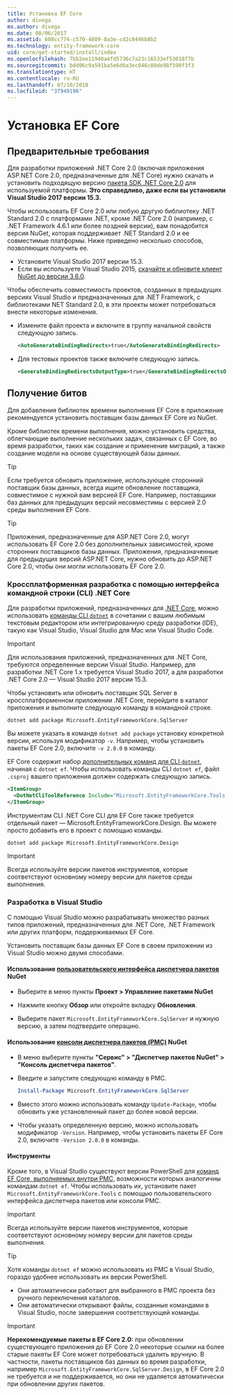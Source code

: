 ```yaml
---
title: Установка EF Core
author: divega
ms.author: divega
ms.date: 08/06/2017
ms.assetid: 608cc774-c570-4809-8a3e-cd2c8446b8b2
ms.technology: entity-framework-core
uid: core/get-started/install/index
ms.openlocfilehash: 7bb2ee11940a4fd5736c7a23c16533ef53018f7b
ms.sourcegitcommit: bdd06c9a591ba5e6d6a3ec046c80de98f598f3f3
ms.translationtype: HT
ms.contentlocale: ru-RU
ms.lasthandoff: 07/10/2018
ms.locfileid: "37949196"
---
```

# <a name="installing-ef-core"></a>Установка EF Core

## <a name="prerequisites"></a>Предварительные требования

Для разработки приложений .NET Core 2.0 (включая приложения ASP.NET Core 2.0, предназначенные для .NET Core) нужно скачать и установить подходящую версию [пакета SDK .NET Core 2.0](https://www.microsoft.com/net/download/core) для используемой платформы. **Это справедливо, даже если вы установили Visual Studio 2017 версии 15.3.**

Чтобы использовать EF Core 2.0 или любую другую библиотеку .NET Standard 2.0 с платформами .NET, кроме .NET Core 2.0 (например, с .NET Framework 4.6.1 или более поздней версии), вам понадобится версия NuGet, которая поддерживает .NET Standard 2.0 и ее совместимые платформы. Ниже приведено несколько способов, позволяющих получить ее.

* Установите Visual Studio 2017 версии 15.3.
* Если вы используете Visual Studio 2015, [скачайте и обновите клиент NuGet до версии 3.6.0](https://www.nuget.org/downloads).

Чтобы обеспечить совместимость проектов, созданных в предыдущих версиях Visual Studio и предназначенных для .NET Framework, с библиотеками NET Standard 2.0, в эти проекты может потребоваться внести некоторые изменения.

* Измените файл проекта и включите в группу начальной свойств следующую запись.
  ``` xml
  <AutoGenerateBindingRedirects>true</AutoGenerateBindingRedirects>
  ```

* Для тестовых проектов также включите следующую запись.
  ``` xml
  <GenerateBindingRedirectsOutputType>true</GenerateBindingRedirectsOutputType>
  ```

## <a name="getting-the-bits"></a>Получение битов
Для добавления библиотек времени выполнения EF Core в приложение рекомендуется установить поставщик базы данных EF Core из NuGet.

Кроме библиотек времени выполнения, можно установить средства, облегчающие выполнение нескольких задач, связанных с EF Core, во время разработки, таких как создание и применение миграций, а также создание модели на основе существующей базы данных.

> [!TIP]  
> Если требуется обновить приложение, использующее сторонний поставщик базы данных, всегда ищите обновление поставщика, совместимое с нужной вам версией EF Core. Например, поставщики баз данных для предыдущих версий несовместимы с версией 2.0 среды выполнения EF Core.  

> [!TIP]  
> Приложения, предназначенные для ASP.NET Core 2.0, могут использовать EF Core 2.0 без дополнительных зависимостей, кроме сторонних поставщиков базы данных. Приложения, предназначенные для предыдущих версий ASP.NET Core, нужно обновить до ASP.NET Core 2.0, чтобы они могли использовать EF Core 2.0.

<a name="cli"></a>
### <a name="cross-platform-development-using-the-net-core-command-line-interface-cli"></a>Кроссплатформенная разработка с помощью интерфейса командной строки (CLI) .NET Core

Для разработки приложений, предназначенных для [.NET Core](https://www.microsoft.com/net/download/core), можно использовать [команды CLI `dotnet`](https://docs.microsoft.com/dotnet/core/tools/) в сочетании с вашим любимым текстовым редактором или интегрированную среду разработки (IDE), такую как Visual Studio, Visual Studio для Mac или Visual Studio Code.

> [!IMPORTANT]  
> Для использования приложений, предназначенных для .NET Core, требуются определенные версии Visual Studio. Например, для разработки .NET Core 1.x требуется Visual Studio 2017, а для разработки .NET Core 2.0 — Visual Studio 2017 версии 15.3.

Чтобы установить или обновить поставщик SQL Server в кроссплатформенном приложении .NET Core, перейдите в каталог приложения и выполните следующую команду в командной строке.

``` Console
dotnet add package Microsoft.EntityFrameworkCore.SqlServer
```

Вы можете указать в команде `dotnet add package` установку конкретной версии, используя модификатор `-v`. Например, чтобы установить пакеты EF Core 2.0, включите `-v 2.0.0` в команду.

EF Core содержит набор [дополнительных команд для CLI `dotnet`](../../miscellaneous/cli/dotnet.md), начиная с `dotnet ef`. Чтобы использовать команды CLI `dotnet ef`, файл `.csproj` вашего приложения должен содержать следующую запись.

``` xml
<ItemGroup>
  <DotNetCliToolReference Include="Microsoft.EntityFrameworkCore.Tools.DotNet" Version="2.0.0" />
</ItemGroup>
```

Инструментам CLI .NET Core CLI для EF Core также требуется отдельный пакет — Microsoft.EntityFrameworkCore.Design. Вы можете просто добавить его в проект с помощью команды.

``` Console
dotnet add package Microsoft.EntityFrameworkCore.Design
```

> [!IMPORTANT]  
> Всегда используйте версии пакетов инструментов, которые соответствуют основному номеру версии для пакетов среды выполнения.

<a name="visual-studio"></a>
### <a name="visual-studio-development"></a>Разработка в Visual Studio

С помощью Visual Studio можно разрабатывать множество разных типов приложений, предназначенных для .NET Core, .NET Framework или других платформ, поддерживаемых EF Core.

Установить поставщик базы данных EF Core в своем приложении из Visual Studio можно двумя способами.

#### <a name="using-nugets-package-manager-user-interfacehttpsdocsmicrosoftcomnugettoolspackage-manager-ui"></a>Использование [пользовательского интерфейса диспетчера пакетов](https://docs.microsoft.com/nuget/tools/package-manager-ui) NuGet

* Выберите в меню пункты **Проект > Управление пакетами NuGet**

* Нажмите кнопку **Обзор** или откройте вкладку **Обновления**.

* Выберите пакет `Microsoft.EntityFrameworkCore.SqlServer` и нужную версию, а затем подтвердите операцию.

#### <a name="using-nugets-package-manager-console-pmchttpsdocsmicrosoftcomnugettoolspackage-manager-console"></a>Использование [консоли диспетчера пакетов (PMC)](https://docs.microsoft.com/nuget/tools/package-manager-console) NuGet

* В меню выберите пункты **"Сервис" > "Диспетчер пакетов NuGet" > "Консоль диспетчера пакетов"**.

* Введите и запустите следующую команду в PMC.

  ``` PowerShell  
  Install-Package Microsoft.EntityFrameworkCore.SqlServer
  ```
* Вместо этого можно использовать команду `Update-Package`, чтобы обновить уже установленный пакет до более новой версии.

* Чтобы указать определенную версию, можно использовать модификатор `-Version`. Например, чтобы установить пакеты EF Core 2.0, включите `-Version 2.0.0` в команды.

#### <a name="tools"></a>Инструменты

Кроме того, в Visual Studio существуют версии PowerShell для [команд EF Core, выполняемых внутри PMC,](../../miscellaneous/cli/powershell.md) возможности которых аналогичны командам `dotnet ef`. Чтобы использовать их, установите пакет `Microsoft.EntityFrameworkCore.Tools` с помощью пользовательского интерфейса диспетчера пакетов или консоли PMC.

> [!IMPORTANT]  
> Всегда используйте версии пакетов инструментов, которые соответствуют основному номеру версии для пакетов среды выполнения.

> [!TIP]  
> Хотя команды `dotnet ef` можно использовать из PMC в Visual Studio, гораздо удобнее использовать их версии PowerShell.
> * Они автоматически работают для выбранного в PMC проекта без ручного переключения каталогов.  
> * Они автоматически открывают файлы, созданные командами в Visual Studio, после завершения соответствующей команды.

> [!IMPORTANT]  
> **Нерекомендуемые пакеты в EF Core 2.0:** при обновлении существующего приложения до EF Core 2.0 некоторые ссылки на более старые пакеты EF Core может потребоваться удалить вручную. В частности, пакеты поставщиков баз данных во время разработки, например `Microsoft.EntityFrameworkCore.SqlServer.Design`, в EF Core 2.0 не требуется и не поддерживается, но они не удаляется автоматически при обновлении других пакетов.
